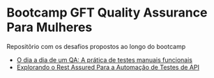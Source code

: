# Bootcamp GFT Quality Assurance Para Mulheres

Repositõrio com os desafios propostos ao longo do bootcamp

- [O dia a dia de um QA: A prática de testes manuais funcionais](https://github.com/ecureuill/DIO_GFT_QA_2022/tree/develop/desafio_plantestes)
- [Explorando o Rest Assured Para a Automação de Testes de API](https://github.com/ecureuill/DIO_GFT_QA_2022/tree/develop/desafio_testes)
